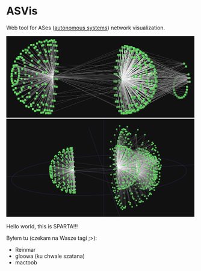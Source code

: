ASVis
===========

Web tool for ASes (<a href="http://en.wikipedia.org/wiki/Autonomous_system_(Internet)">autonomous systems</a>) network visualization.

<img src="https://github.com/zpi2011asvis/asvis/raw/master/docs/screen1.png" width="500" alt="AS network screenshot">

<img src="https://github.com/zpi2011asvis/asvis/raw/master/docs/screen2.png" width="500" alt="AS network screenshot">

Hello world, this is SPARTA!!!

Byłem tu (czekam na Wasze tagi ;>):

* Reinmar
* gloowa (ku chwale szatana)
* mactoob
